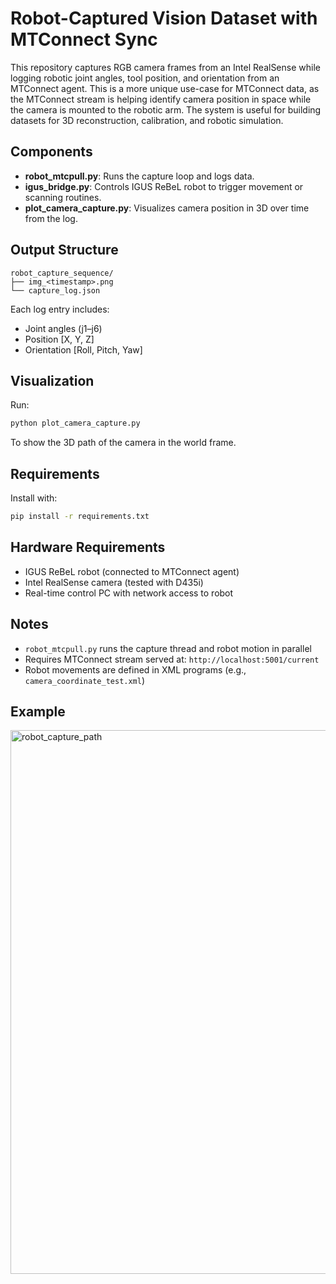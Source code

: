 # Robot-Captured Vision Dataset with MTConnect Sync

This repository captures RGB camera frames from an Intel RealSense while logging robotic joint angles, tool position, and orientation from an MTConnect agent. This is a more unique use-case for MTConnect data, as the MTConnect stream is helping identify camera position in space while the camera is mounted to the robotic arm. The system is useful for building datasets for 3D reconstruction, calibration, and robotic simulation.

## Components
- **robot_mtcpull.py**: Runs the capture loop and logs data.
- **igus_bridge.py**: Controls IGUS ReBeL robot to trigger movement or scanning routines.
- **plot_camera_capture.py**: Visualizes camera position in 3D over time from the log.

## Output Structure

```
robot_capture_sequence/
├── img_<timestamp>.png
└── capture_log.json
```

Each log entry includes:
- Joint angles (j1–j6)
- Position [X, Y, Z]
- Orientation [Roll, Pitch, Yaw]

## Visualization
Run:
```bash
python plot_camera_capture.py
```
To show the 3D path of the camera in the world frame.

## Requirements

Install with:
```bash
pip install -r requirements.txt
```

## Hardware Requirements

- IGUS ReBeL robot (connected to MTConnect agent)
- Intel RealSense camera (tested with D435i)
- Real-time control PC with network access to robot

## Notes

- `robot_mtcpull.py` runs the capture thread and robot motion in parallel
- Requires MTConnect stream served at: `http://localhost:5001/current`
- Robot movements are defined in XML programs (e.g., `camera_coordinate_test.xml`)

## Example
 <img width="1414" height="870" alt="robot_capture_path" src="https://github.com/user-attachments/assets/651648ab-3236-465c-97ed-a5a900d9c188" />

